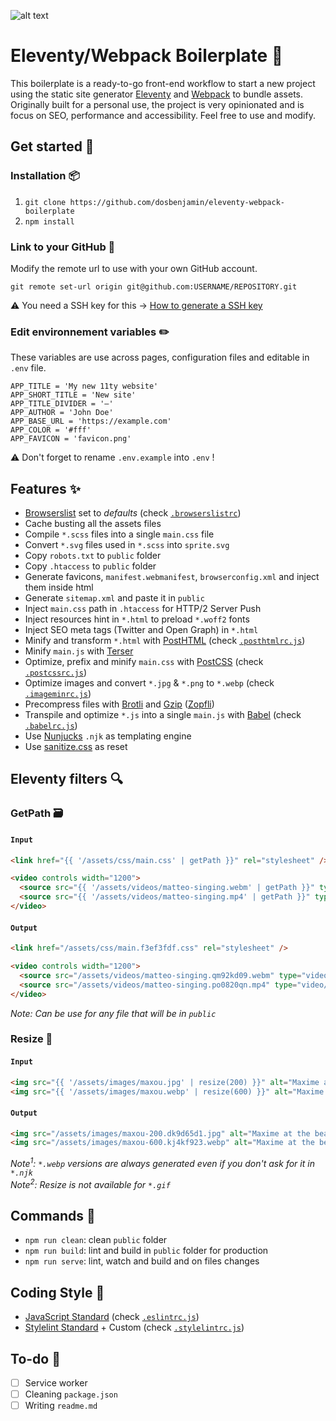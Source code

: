 ![alt text](https://i.ibb.co/f1NkDKP/11ty-webpack.png "Eleventy/Webpack Boilerplate Image")

# Eleventy/Webpack Boilerplate 🙈

This boilerplate is a ready-to-go front-end workflow to start a new project using the static site generator [Eleventy](https://www.11ty.dev) and [Webpack](https://webpack.js.org) to bundle assets.
Originally built for a personal use, the project is very opinionated and is focus on SEO, performance and accessibility. Feel free to use and modify.

## Get started 🎉

### Installation 📦
1. `git clone https://github.com/dosbenjamin/eleventy-webpack-boilerplate`
2. `npm install`

### Link to your GitHub 🔧
Modify the remote url to use with your own GitHub account. <br>

`git remote set-url origin git@github.com:USERNAME/REPOSITORY.git` <br>

⚠️ You need a SSH key for this → [How to generate a SSH key](https://docs.github.com/en/enterprise-server@2.20/github/authenticating-to-github/generating-a-new-ssh-key-and-adding-it-to-the-ssh-agent)


### Edit environnement variables ✏️
These variables are use across pages, configuration files and editable in `.env` file.
```
APP_TITLE = 'My new 11ty website'
APP_SHORT_TITLE = 'New site'
APP_TITLE_DIVIDER = '—'
APP_AUTHOR = 'John Doe'
APP_BASE_URL = 'https://example.com'
APP_COLOR = '#fff'
APP_FAVICON = 'favicon.png'
```
⚠️ Don't forget to rename `.env.example` into `.env` !

## Features ✨
- [Browserslist](https://github.com/browserslist/browserslist) set to *defaults* (check [`.browserslistrc`](https://github.com/dosbenjamin/eleventy-webpack-boilerplate/blob/main/.browserslistrc))
- Cache busting all the assets files
- Compile `*.scss` files into a single `main.css` file
- Convert `*.svg` files used in `*.scss` into `sprite.svg`
- Copy `robots.txt` to `public` folder
- Copy `.htaccess` to `public` folder
- Generate favicons, `manifest.webmanifest`, `browserconfig.xml` and inject them inside html
- Generate `sitemap.xml` and paste it in `public`
- Inject `main.css` path in `.htaccess` for HTTP/2 Server Push
- Inject resources hint in `*.html` to preload `*.woff2` fonts
- Inject SEO meta tags (Twitter and Open Graph) in `*.html`
- Minify and transform `*.html` with [PostHTML](https://posthtml.org/) (check [`.posthtmlrc.js`](https://github.com/dosbenjamin/eleventy-webpack-boilerplate/blob/main/.posthtmlrc.js))
- Minify `main.js` with [Terser](https://github.com/terser/terser)
- Optimize, prefix and minify `main.css` with [PostCSS](https://postcss.org) (check [`.postcssrc.js`](https://github.com/dosbenjamin/eleventy-webpack-boilerplate/blob/main/.postcssrc.js))
- Optimize images and convert `*.jpg` & `*.png` to `*.webp` (check [`.imageminrc.js`](https://github.com/dosbenjamin/eleventy-webpack-boilerplate/blob/main/.imageminrc.js))
- Precompress files with [Brotli](https://github.com/google/brotli) and [Gzip](https://www.gzip.org) ([Zopfli](https://github.com/google/zopfli))
- Transpile and optimize `*.js` into a single `main.js` with [Babel](https://babeljs.io) (check [`.babelrc.js`](https://github.com/dosbenjamin/eleventy-webpack-boilerplate/blob/main/.babelrc.js))
- Use [Nunjucks](https://mozilla.github.io/nunjucks/) `.njk` as templating engine
- Use [sanitize.css](https://csstools.github.io/sanitize.css) as reset

## Eleventy filters 🔍

### GetPath 🗃
#### `Input`
```html
<link href="{{ '/assets/css/main.css' | getPath }}" rel="stylesheet" />

<video controls width="1200">
  <source src="{{ '/assets/videos/matteo-singing.webm' | getPath }}" type="video/webm">
  <source src="{{ '/assets/videos/matteo-singing.mp4' | getPath }}" type="video/mp4">
</video>
```
#### `Output`
```html
<link href="/assets/css/main.f3ef3fdf.css" rel="stylesheet" />

<video controls width="1200">
  <source src="/assets/videos/matteo-singing.qm92kd09.webm" type="video/webm">
  <source src="/assets/videos/matteo-singing.po0820qn.mp4" type="video/mp4">
</video>
```
*Note: Can be use for any file that will be in `public`*

### Resize 📏
#### `Input`
```html
<img src="{{ '/assets/images/maxou.jpg' | resize(200) }}" alt="Maxime at the beach">
<img src="{{ '/assets/images/maxou.webp' | resize(600) }}" alt="Maxime at the beach">
```
#### `Output`
```html
<img src="/assets/images/maxou-200.dk9d65d1.jpg" alt="Maxime at the beach">
<img src="/assets/images/maxou-600.kj4kf923.webp" alt="Maxime at the beach">
```
*Note<sup>1</sup>: `*.webp` versions are always generated even if you don't ask for it in `*.njk`* <br>
*Note<sup>2</sup>: Resize is not available for `*.gif`*

## Commands 🚀
- `npm run clean`: clean `public` folder
- `npm run build`: lint and build in `public` folder for production
- `npm run serve`: lint, watch and build and on files changes

## Coding Style 🎨
- [JavaScript Standard](https://standardjs.com) (check [`.eslintrc.js`](https://github.com/dosbenjamin/eleventy-webpack-boilerplate/blob/main/.eslintrc.js))
- [Stylelint Standard](https://github.com/stylelint/stylelint-config-standard) + Custom (check [`.stylelintrc.js`](https://github.com/dosbenjamin/eleventy-webpack-boilerplate/blob/main/.stylelintrc.js))

## To-do 🚧
- [ ] Service worker
- [ ] Cleaning `package.json`
- [ ] Writing `readme.md`
